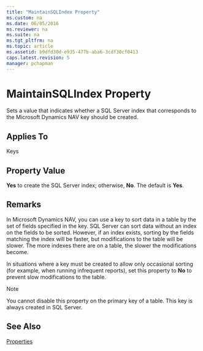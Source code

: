 ```yaml
---
title: "MaintainSQLIndex Property"
ms.custom: na
ms.date: 06/05/2016
ms.reviewer: na
ms.suite: na
ms.tgt_pltfrm: na
ms.topic: article
ms.assetid: b9dfd30d-e935-477b-aba6-3cdf30cf0413
caps.latest.revision: 5
manager: pchapman
---
```

# MaintainSQLIndex Property
Sets a value that indicates whether a SQL Server index that corresponds to the Microsoft Dynamics NAV key should be created.  
  
## Applies To  
 Keys  
  
## Property Value  
 **Yes** to create the SQL Server index; otherwise, **No**. The default is **Yes**.  
  
## Remarks  
 In Microsoft Dynamics NAV, you can use a key to sort data in a table by the set of fields specified in the key. SQL Server can sort data without an index on the fields to be sorted. However, if an index exists, sorting by the fields matching the index will be faster, but modifications to the table will be slower. The more indexes there are on a table, the slower the modifications become.  
  
 In situations where a key must be created to allow only occasional sorting \(for example, when running infrequent reports\), set this property to **No** to prevent slow modifications to the table.  
  
> [!NOTE]  
>  You cannot disable this property on the primary key of a table. This key is always created in SQL Server.  
  
## See Also  
 [Properties](../dynamics-nav/Properties.md)